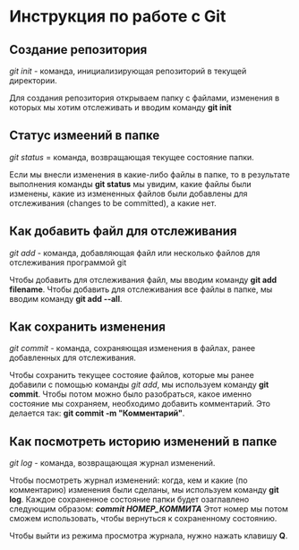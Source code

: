 # Инструкция по работе с Git

## Создание репозитория

*git init* - команда, инициализирующая репозиторий в текущей директории.

Для создания репозитория открываем папку с файлами, изменения в которых мы хотим отслеживать и вводим команду **git init**

## Статус измеений в папке

*git status* = команда, возвращающая текущее состояние папки.

Если мы внесли изменения в какие-либо файлы в папке, то в результате выполнения команды **git status** мы увидим, какие файлы были изменены, какие из измененных файлов были добавлены для отслеживания (changes to be committed), а какие нет.

## Как добавить файл для отслеживания

*git add* - команда, добавляющая файл или несколько файлов для отслеживания программой git

Чтобы добавить для отслеживания файл, мы вводим команду **git add filename**.
Чтобы добавить для отслеживания все файлы в папке, мы вводим команду **git add --all**.

## Как сохранить изменения

*git commit* - команда, сохраняющая изменения в файлах, ранее добавленных для отслеживания.

Чтобы сохранить текущее состояие файлов, которые мы ранее добавили с помощью команды *git add*, мы используем команду **git commit**.
Чтобы потом можно было разобраться, какое именно состояние мы сохраняем, необходимо добавить комментарий. Это делается так: **git commit -m "Комментарий"**.

## Как посмотреть историю изменений в папке

*git log* - команда, возвращающая журнал изменений.

Чтобы посмотреть журнал изменений: когда, кем и какие (по комментарию) изменения были сделаны, мы используем команду **git log**.
Каждое сохраненное состояние папки будет озаглавлено следующим образом: 
_**commit НОМЕР_КОММИТА**_
Этот номер мы потом сможем использовать, чтобы вернуться к сохраненному состоянию.

Чтобы выйти из режима просмотра журнала, нужно нажать клавишу **Q**.




